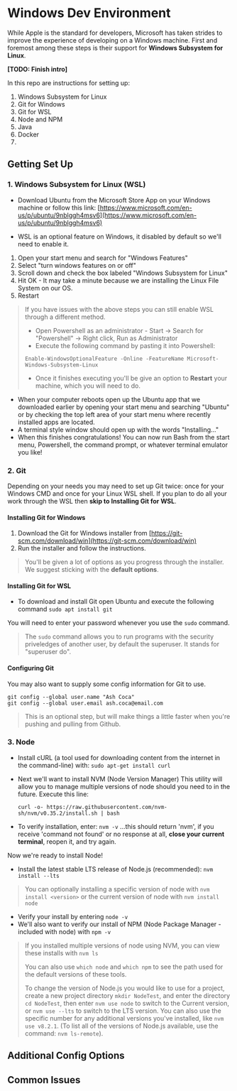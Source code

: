 # Windows Dev Environment

While Apple is the standard for developers, Microsoft has taken strides to improve the experience of developing on a Windows machine. First and foremost among these steps is their support for  **Windows Subsystem for Linux**.

**[TODO: Finish intro]**

In this repo are instructions for setting up:

1. Windows Subsystem for Linux
2. Git for Windows
3. Git for WSL
4. Node and NPM
5. Java
6. Docker
7. 

## Getting Set Up

### 1. Windows Subsystem for Linux (WSL)

- Download Ubuntu from the Microsoft Store App on your Windows machine or follow this link: [https://www.microsoft.com/en-us/p/ubuntu/9nblggh4msv6](https://www.microsoft.com/en-us/p/ubuntu/9nblggh4msv6)

- WSL is an optional feature on Windows, it disabled by default so we'll need to enable it.

1. Open your start menu and search for "Windows Features"
2. Select "turn windows features on or off"
3. Scroll down and check the box labeled "Windows Subsystem for Linux"
4. Hit OK - It may take a minute because we are installing the Linux File System on our OS.
5. Restart

	
> If you have issues with the above steps you can still enable WSL through a different method.
> 	
> - Open Powershell as an administrator
>		- Start -> Search for "Powershell" -> Right click, Run as Administrator
> - Execute the following command by pasting it into Powershell:
>	
> `Enable-WindowsOptionalFeature -Online -FeatureName Microsoft-Windows-Subsystem-Linux`
>		
>	
>	- Once it finishes executing you'll be give an option to **Restart** your machine, which you will need to do.

- When your computer reboots open up the Ubuntu app that we downloaded earlier by opening your start menu and searching "Ubuntu" or by checking the top left area of your start menu where recently installed apps are located.
- A terminal style window should open up with the words "Installing..."
- When this finishes congratulations! You can now run Bash from the start menu, Powershell, the command prompt, or whatever terminal emulator you like!

### 2. Git

Depending on your needs you may need to set up Git twice: once for your Windows CMD and once for your Linux WSL shell. If you plan to do all your work through the WSL then **skip to Installing Git for WSL**.

#### Installing Git for Windows

1. Download the Git for Windows installer from [https://git-scm.com/download/win](https://git-scm.com/download/win)
2. Run the installer and follow the instructions.

> You'll be given a lot of options as you progress through the installer. We suggest sticking with the **default options**.


#### Installing Git for WSL

- To download and install Git open Ubuntu and execute the following command `sudo apt install git`

You will need to enter your password whenever you use the `sudo` command. 

> The `sudo` command allows you to run programs with the security priveledges of another user, by default the superuser. It stands for "superuser do".

#### Configuring Git

You may also want to supply some config information for Git to use. 

```
git config --global user.name "Ash Coca"
git config --global user.email ash.coca@email.com
```

> This is an optional step, but will make things a little faster when you're pushing and pulling from Github.


### 3. Node

- Install cURL (a tool used for downloading content from the internet in the command-line) with: `sudo apt-get install curl`

- Next we'll want to install NVM (Node Version Manager) This utility will allow you to manage multiple versions of node should you need to in the future. Execute this line:
 
	```curl -o- https://raw.githubusercontent.com/nvm-sh/nvm/v0.35.2/install.sh | bash```

- To verify installation, enter: `nvm -v` ...this should return 'nvm', if you receive 'command not found' or no response at all, **close your current terminal**, reopen it, and try again.

Now we're ready to install Node!

- Install the latest stable LTS release of Node.js (recommended): `nvm install --lts`

> You can optionally installing a specific version of node with `nvm install <version>` or the current version of node with `nvm install node`

 - Verify your install by entering `node -v`
 - We'll also want to verify our install of NPM (Node Package Manager - included with node) with `npm -v`
 
> If you installed multiple versions of node using NVM, you can view these installs with `nvm ls`
>
>  You can also use `which node` and `which npm` to see the path used for the default versions of these tools.
>
>To change the version of Node.js you would like to use for a project, create a new project directory `mkdir NodeTest`, and enter the directory `cd NodeTest`, then enter `nvm use node` to switch to the Current version, or `nvm use --lts` to switch to the LTS version. You can also use the specific number for any additional versions you've installed, like `nvm use v8.2.1`. (To list all of the versions of Node.js available, use the command: `nvm ls-remote`). 

## Additional Config Options

## Common Issues